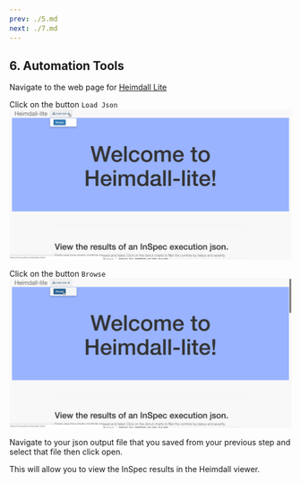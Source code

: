 ```yaml
---
prev: ./5.md
next: ./7.md
---
```


## 6. Automation Tools

Navigate to the web page for [Heimdall Lite](https://mitre.github.io/heimdall-lite/)

Click on the button `Load Json`
![Alt text](../images/Heimdall_Load.png?raw=true "Heimdall Load")

Click on the button `Browse`
![Alt text](../images/Heimdall_Browse.png?raw=true "Heimdall Browse")

Navigate to your json output file that you saved from your previous step and select that file then click open.

This will allow you to view the InSpec results in the Heimdall viewer.

